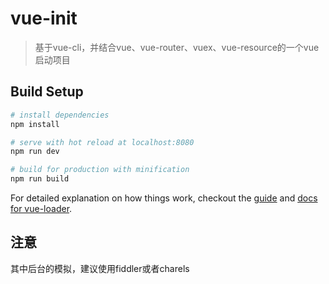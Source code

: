 # vue-init
> 基于vue-cli，并结合vue、vue-router、vuex、vue-resource的一个vue启动项目

## Build Setup
``` bash
# install dependencies
npm install

# serve with hot reload at localhost:8080
npm run dev

# build for production with minification
npm run build

```

For detailed explanation on how things work, checkout the [guide](http://vuejs-templates.github.io/webpack/) and [docs for vue-loader](http://vuejs.github.io/vue-loader).

## 注意
其中后台的模拟，建议使用fiddler或者charels
